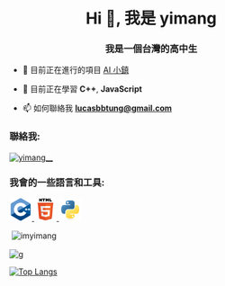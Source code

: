 
<h1 align="center">Hi 👋, 我是 yimang</h1>
<h3 align="center">我是一個台灣的高中生</h3>

- 🔭 目前正在進行的項目 [AI 小鎮](https://github.com/956zs/AI_town/)

- 🌱 目前正在學習 **C++**, **JavaScript**

- 📫 如何聯絡我 **lucasbbtung@gmail.com**

<h3 align="left">聯絡我:</h3>
<p align="left">
<a href="https://instagram.com/yimang__" target="blank"><img align="center" src="https://raw.githubusercontent.com/rahuldkjain/github-profile-readme-generator/master/src/images/icons/Social/instagram.svg" alt="yimang__" height="30" width="40" /></a>
</p>

<h3 align="left">我會的一些語言和工具:</h3>
<p align="left"> <a href="https://www.w3schools.com/cpp/" target="_blank" rel="noreferrer"> <img src="https://raw.githubusercontent.com/devicons/devicon/master/icons/cplusplus/cplusplus-original.svg" alt="cplusplus" width="40" height="40"/> </a> <a href="https://www.w3.org/html/" target="_blank" rel="noreferrer"> <img src="https://raw.githubusercontent.com/devicons/devicon/master/icons/html5/html5-original-wordmark.svg" alt="html5" width="40" height="40"/> </a> <a href="https://www.python.org" target="_blank" rel="noreferrer"> <img src="https://raw.githubusercontent.com/devicons/devicon/master/icons/python/python-original.svg" alt="python" width="40" height="40"/> </a> </p>

<p>&nbsp;<img align="center" src="https://github-readme-stats.vercel.app/api?username=imyimang&show_icons=true&theme=dark&locale=en" alt="imyimang" /></p>

<p><img align="center" src="https://github-readme-streak-stats.herokuapp.com/?user=imyimang&" alt="g" /></p>

[![Top Langs](https://github-readme-stats.vercel.app/api/top-langs/?username=imyimang)](https://github.com/anuraghazra/github-readme-stats)


